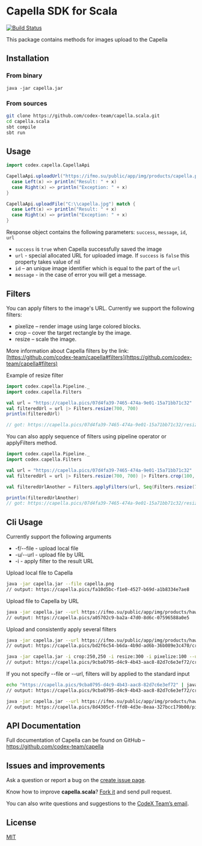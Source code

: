 # Capella SDK for Scala

[![Build Status](https://semaphoreci.com/api/v1/n0str/capella-scala/branches/master/badge.svg)](https://semaphoreci.com/n0str/capella-scala)

This package contains methods for images upload to the Capella

## Installation

### From binary

```
java -jar capella.jar
```

### From sources

```bash
git clone https://github.com/codex-team/capella.scala.git
cd capella.scala
sbt compile
sbt run
```

## Usage

```scala
import codex.capella.CapellaApi

CapellaApi.uploadUrl("https://ifmo.su/public/app/img/products/capella.png") match {
  case Left(x) => println("Result: " + x)
  case Right(x) => println("Exception: " + x)
}
```

```scala
CapellaApi.uploadFile("C:\\capella.jpg") match {
  case Left(x) => println("Result: " + x)
  case Right(x) => println("Exception: " + x)
}
```

Response object contains the following parameters:
`success`, `message`, `id`, `url`

* `success` is `true` when Capella successfully saved the image
* `url` - special allocated URL for uploaded image. If `success` is `false` this property takes value of nil
* `id` – an unique image identifier which is equal to the part of the `url` 
* `message` - in the case of error you will get a message. 

## Filters

You can apply filters to the image's URL. 
Currently we support the following filters:
* pixelize – render image using large colored blocks.
* crop – cover the target rectangle by the image.
* resize – scale the image.

More information about Capella filters by the link: [https://github.com/codex-team/capella#filters](https://github.com/codex-team/capella#filters)

Example of resize filter
```scala
import codex.capella.Pipeline._
import codex.capella.Filters

val url = "https://capella.pics/07d4fa39-7465-474a-9e01-15a71bb71c32"
val filteredUrl = url |> Filters.resize(700, 700)
println(filteredUrl)

// got: https://capella.pics/07d4fa39-7465-474a-9e01-15a71bb71c32/resize/700x700
```

You can also apply sequence of filters using pipeline operator or applyFilters method.

```scala
import codex.capella.Pipeline._
import codex.capella.Filters

val url = "https://capella.pics/07d4fa39-7465-474a-9e01-15a71bb71c32"
val filteredUrl = url |> Filters.resize(700, 700) |> Filters.crop(100, 100, (50, 50))

val filteredUrlAnother = Filters.applyFilters(url, Seq(Filters.resize(700, 700), Filters.crop(500)))

println(filteredUrlAnother)
// got: https://capella.pics/07d4fa39-7465-474a-9e01-15a71bb71c32/resize/700x700/crop/500
```

## Cli Usage

Currently support the following arguments
* -f/--file - upload local file
* -u/--url - upload file by URL
* -i - apply filter to the result URL 

Upload local file to Capella
```bash
java -jar capella.jar --file capella.png
// output: https://capella.pics/fa10d5bc-f1e0-4527-b69d-a1b8334e7ae8
```

Upload file to Capella by URL
```bash
java -jar capella.jar --url https://ifmo.su/public/app/img/products/hawk.png
// output: https://capella.pics/a05702c9-ba2a-47d0-8d6c-07596588a0e5
```

Upload and consistently apply several filters

```bash
java -jar capella.jar --url https://ifmo.su/public/app/img/products/hawk.png -i crop:250,250
// output: https://capella.pics/bd2f6c54-b6da-4b9d-ad6b-36b089e3c470/crop/250x250
```

```bash
java -jar capella.jar -i crop:250,250 -i resize:300 -i pixelize:100 --url https://ifmo.su/public/app/img/products/hawk.png
// output: https://capella.pics/9cba0795-d4c9-4b43-aac8-82d7c6e3ef72/crop/250x250/resize/300/pixelize/100
```

If you not specify --file or --url, filters will by applied to the standard input
```bash
echo "https://capella.pics/9cba0795-d4c9-4b43-aac8-82d7c6e3ef72" | java -jar capella.jar -i crop:250,250,100,100 -i pixelize:100
// output: https://capella.pics/9cba0795-d4c9-4b43-aac8-82d7c6e3ef72/crop/250x250&100,100/pixelize/100
```

```bash
java -jar capella.jar --url https://ifmo.su/public/app/img/products/hawk.png | java -jar capella.jar -i pixelize:100 | java -jar capella.jar -i resize:500
// output: https://capella.pics/8d4305cf-ffd0-4d3e-8eaa-327bcc179b00/pixelize/100/resize/500
```

## API Documentation

Full documentation of Capella can be found on GitHub –
https://github.com/codex-team/capella

## Issues and improvements

Ask a question or report a bug on the [create issue page](https://github.com/codex-team/capella.scala/issues/new).

Know how to improve **capella.scala**? [Fork it](https://github.com/codex-team/capella.scala) and send pull request.

You can also write questions and suggestions to the [CodeX Team’s
email](team@ifmo.su).

## License

[MIT](https://github.com/codex-team/codex.notes/blob/master/LICENSE)